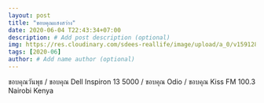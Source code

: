 ```yaml
---
layout: post
title: "ขอบคุณแสงสว่าง"
date: 2020-06-04 T22:43:34+07:00
description: # Add post description (optional)
img: https://res.cloudinary.com/sdees-reallife/image/upload/a_0/v1591283454/IMG_20200604_141527.jpg # Add image post (optional)
tags: [2020-06]
author: # Add name author (optional)
---
```

ขอบคุณวันพุธ / ขอบคุณ Dell Inspiron 13 5000 / ขอบคุณ Odio / ขอบคุณ Kiss FM 100.3 Nairobi Kenya

<i class="fa fa-child" style="color:plum"></i>
